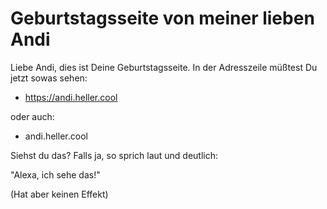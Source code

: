 # Geburtstagsseite von meiner lieben Andi

Liebe Andi, dies ist Deine Geburtstagsseite.
In der Adresszeile müßtest Du jetzt sowas sehen:

* https://andi.heller.cool

oder auch:

* andi.heller.cool

Siehst du das? Falls ja, so sprich laut und deutlich:

"Alexa, ich sehe das!"

(Hat aber keinen Effekt)

<script type="text/javascript">
var nextUrl="/index.html#test";
</script>
